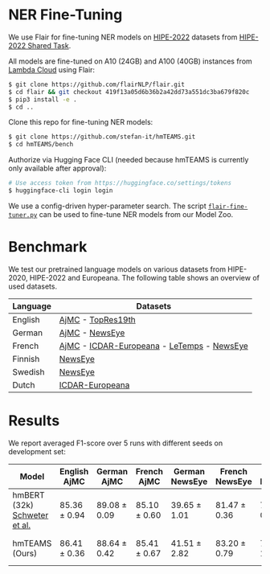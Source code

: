 # NER Fine-Tuning

We use Flair for fine-tuning NER models on
[HIPE-2022](https://github.com/hipe-eval/HIPE-2022-data) datasets from
[HIPE-2022 Shared Task](https://hipe-eval.github.io/HIPE-2022/).

All models are fine-tuned on A10 (24GB) and A100 (40GB) instances from
[Lambda Cloud](https://lambdalabs.com/service/gpu-cloud) using Flair:

```bash
$ git clone https://github.com/flairNLP/flair.git
$ cd flair && git checkout 419f13a05d6b36b2a42dd73a551dc3ba679f820c
$ pip3 install -e .
$ cd ..
```

Clone this repo for fine-tuning NER models:

```bash
$ git clone https://github.com/stefan-it/hmTEAMS.git
$ cd hmTEAMS/bench
```

Authorize via Hugging Face CLI (needed because hmTEAMS is currently only available after approval):

```bash
# Use access token from https://huggingface.co/settings/tokens
$ huggingface-cli login login
```

We use a config-driven hyper-parameter search. The script [`flair-fine-tuner.py`](flair-fine-tuner.py) can be used to
fine-tune NER models from our Model Zoo.

# Benchmark

We test our pretrained language models on various datasets from HIPE-2020, HIPE-2022 and Europeana. The following table
shows an overview of used datasets.

| Language | Datasets
|----------|----------------------------------------------------|
| English  | [AjMC] - [TopRes19th]                              |
| German   | [AjMC] - [NewsEye]                                 |
| French   | [AjMC] - [ICDAR-Europeana] - [LeTemps] - [NewsEye] |
| Finnish  | [NewsEye]                                          |
| Swedish  | [NewsEye]                                          |
| Dutch    | [ICDAR-Europeana]                                  |

[AjMC]: https://github.com/hipe-eval/HIPE-2022-data/blob/main/documentation/README-ajmc.md
[NewsEye]: https://github.com/hipe-eval/HIPE-2022-data/blob/main/documentation/README-newseye.md
[TopRes19th]: https://github.com/hipe-eval/HIPE-2022-data/blob/main/documentation/README-topres19th.md
[ICDAR-Europeana]: https://github.com/stefan-it/historic-domain-adaptation-icdar
[LeTemps]: https://github.com/hipe-eval/HIPE-2022-data/blob/main/documentation/README-letemps.md

# Results

We report averaged F1-score over 5 runs with different seeds on development set:

| Model                                                                     | English AjMC | German AjMC  | French AjMC  | German NewsEye | French NewsEye | Finnish NewsEye | Swedish NewsEye | Dutch ICDAR  | French ICDAR | French LeTemps | English TopRes19th | Avg.      |
|---------------------------------------------------------------------------|--------------|--------------|--------------|----------------|----------------|-----------------|-----------------|--------------|--------------|----------------|--------------------|-----------|
| hmBERT (32k) [Schweter et al.](https://ceur-ws.org/Vol-3180/paper-87.pdf) | 85.36 ± 0.94 | 89.08 ± 0.09 | 85.10 ± 0.60 |  39.65 ± 1.01  |  81.47 ± 0.36  | 77.28 ± 0.37    | 82.85 ± 0.83    | 82.11 ± 0.61 | 77.21 ± 0.16 | 65.73 ± 0.56   |    80.94 ± 0.86    |   76.98   |
| hmTEAMS (Ours)                                                            | 86.41 ± 0.36 | 88.64 ± 0.42 | 85.41 ± 0.67 |  41.51 ± 2.82  |  83.20 ± 0.79  | 79.27 ± 1.88    | 82.78 ± 0.60    | 88.21 ± 0.39 | 78.03 ± 0.39 | 66.71 ± 0.46   |    81.36 ± 0.59    | **78.32** |
